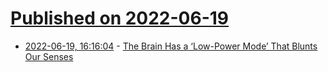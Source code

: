 # [Published on 2022-06-19](index.md)

* [2022-06-19, 16:16:04](https://news.ycombinator.com/item?id=31800684) - [The Brain Has a ‘Low-Power Mode’ That Blunts Our Senses](https://www.quantamagazine.org/the-brain-has-a-low-power-mode-that-blunts-our-senses-20220614/)
